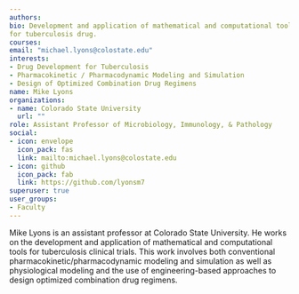 ```yaml
---
authors:
bio: Development and application of mathematical and computational tools to 
for tuberculosis drug.
courses:
email: "michael.lyons@colostate.edu"
interests:
- Drug Development for Tuberculosis
- Pharmacokinetic / Pharmacodynamic Modeling and Simulation
- Design of Optimized Combination Drug Regimens
name: Mike Lyons
organizations:
- name: Colorado State University
  url: ""
role: Assistant Professor of Microbiology, Immunology, & Pathology
social:
- icon: envelope
  icon_pack: fas
  link: mailto:michael.lyons@colostate.edu
- icon: github
  icon_pack: fab
  link: https://github.com/lyonsm7
superuser: true
user_groups:
- Faculty
---
```


Mike Lyons is an assistant professor at Colorado State University. He works on the development and application of mathematical and computational tools for tuberculosis clinical trials. This work involves both conventional pharmacokinetic/pharmacodynamic modeling and simulation as well as physiological modeling and the use of engineering-based approaches to design optimized combination drug regimens.

